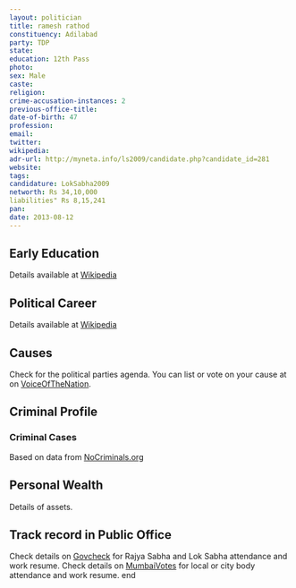 ```yaml
---
layout: politician
title: ramesh rathod
constituency: Adilabad 
party: TDP
state: 
education: 12th Pass
photo: 
sex: Male
caste: 
religion: 
crime-accusation-instances: 2
previous-office-title: 
date-of-birth: 47
profession: 
email: 
twitter: 
wikipedia: 
adr-url: http://myneta.info/ls2009/candidate.php?candidate_id=281
website: 
tags: 
candidature: LokSabha2009
networth: Rs 34,10,000
liabilities" Rs 8,15,241
pan: 
date: 2013-08-12
---
```


## Early Education
Details available at [Wikipedia](http://www.wikipedia.org/wiki/)

## Political Career
Details available at [Wikipedia](http://www.wikipedia.org/wiki/)

## Causes 
Check for the political parties agenda. You can list or vote on your cause at on [VoiceOfTheNation](http://www.voiceofthenation.org).

## Criminal Profile

### Criminal Cases
Based on data from [NoCriminals.org](http://www.nocriminals.org)

## Personal Wealth
Details of assets.

## Track record in Public Office
Check details on [Govcheck](http://www.govcheck.org) for Rajya Sabha and Lok Sabha attendance and work resume. Check details on [MumbaiVotes](http://www.mumbaivotes.org) for local or city body attendance and work resume.
	end
